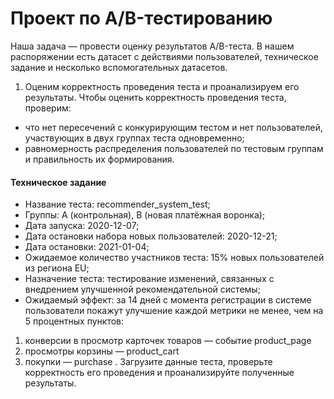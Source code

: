 # Проект по А/B-тестированию

Наша задача — провести оценку результатов A/B-теста. В нашем распоряжении есть датасет с действиями пользователей, техническое задание и несколько вспомогательных датасетов.

1) Оценим корректность проведения теста и проанализируем его результаты. Чтобы оценить корректность проведения теста, проверим:
- что нет пересечений с конкурирующим тестом и нет пользователей, участвующих в двух группах теста одновременно;
- равномерность распределения пользователей по тестовым группам и правильность их формирования.

#### Техническое задание
- Название теста: recommender_system_test;
- Группы: А (контрольная), B (новая платёжная воронка);
- Дата запуска: 2020-12-07;
- Дата остановки набора новых пользователей: 2020-12-21;
- Дата остановки: 2021-01-04;
- Ожидаемое количество участников теста: 15% новых пользователей из региона EU;
- Назначение теста: тестирование изменений, связанных с внедрением улучшенной рекомендательной системы;
- Ожидаемый эффект: за 14 дней с момента регистрации в системе пользователи покажут улучшение каждой метрики не менее, чем на 5 процентных пунктов:
1) конверсии в просмотр карточек товаров — событие product_page 
2) просмотры корзины — product_cart
3) покупки — purchase .
Загрузите данные теста, проверьте корректность его проведения и проанализируйте полученные результаты.
